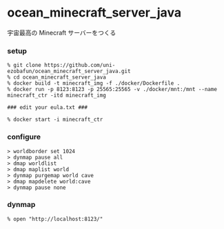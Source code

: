 # ocean_minecraft_server_java

宇宙最高の Minecraft サーバーをつくる

### setup

```
% git clone https://github.com/uni-ezobafun/ocean_minecraft_server_java.git
% cd ocean_minecraft_server_java
% docker build -t minecraft_img -f ./docker/Dockerfile .
% docker run -p 8123:8123 -p 25565:25565 -v ./docker/mnt:/mnt --name minecraft_ctr -itd minecraft_img

### edit your eula.txt ###

% docker start -i minecraft_ctr
```

### configure

```
> worldborder set 1024
> dynmap pause all
> dmap worldlist
> dmap maplist world
> dynmap purgemap world cave
> dmap mapdelete world:cave
> dynmap pause none
```

### dynmap

```
% open "http://localhost:8123/"
```
